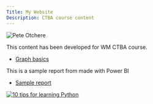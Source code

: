 ```yaml
---
Title: My Website
Description: CTBA course content
---
```



![Pete Otchere](/Graph_Basics/BAH.jpg)

This content has been developed for WM CTBA course.
-  [Graph basics](/Graph_Basics/index.md) 

This is a sample report from made with Power BI
-  [Sample report](/pete8551/Report)
 
[![10 tips for learning Python](https://img.youtube.com/vi/xsEXpzsLsc0.jpg)](http://www.youtube.com/watch?v=xsEXpzsLsc0)
